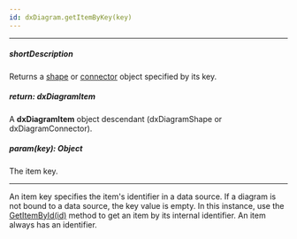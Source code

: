```yaml
---
id: dxDiagram.getItemByKey(key)
---
```

---
##### shortDescription
Returns a [shape](/api-reference/10%20UI%20Components/dxDiagram/7%20Interfaces/dxDiagramShape '/Documentation/ApiReference/UI_Components/dxDiagram/Interfaces/dxDiagramShape/') or [connector](/api-reference/10%20UI%20Components/dxDiagram/7%20Interfaces/dxDiagramConnector '/Documentation/ApiReference/UI_Components/dxDiagram/Interfaces/dxDiagramConnector/') object specified by its key.

##### return: dxDiagramItem
A **dxDiagramItem** object descendant (dxDiagramShape or dxDiagramConnector).

##### param(key): Object
The item key.

---
An item key specifies the item's identifier in a data source. If a diagram is not bound to a data source, the key value is empty. In this instance, use the [GetItemById(id)](/api-reference/10%20UI%20Components/dxDiagram/3%20Methods/getItemById(id).md '/Documentation/ApiReference/UI_Components/dxDiagram/Methods/#getItemByIdid') method to get an item by its internal identifier. An item always has an identifier.